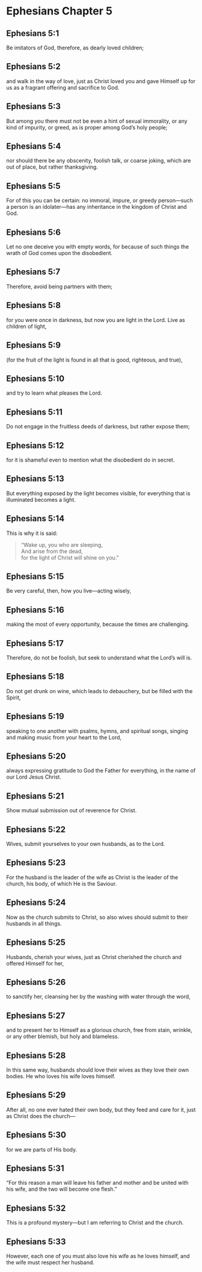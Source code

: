 # Ephesians Chapter 5

## Ephesians 5:1

Be imitators of God, therefore, as dearly loved children;

## Ephesians 5:2

and walk in the way of love, just as Christ loved you and gave Himself up for us as a fragrant offering and sacrifice to God.

## Ephesians 5:3

But among you there must not be even a hint of sexual immorality, or any kind of impurity, or greed, as is proper among God’s holy people;

## Ephesians 5:4

nor should there be any obscenity, foolish talk, or coarse joking, which are out of place, but rather thanksgiving.

## Ephesians 5:5

For of this you can be certain: no immoral, impure, or greedy person—such a person is an idolater—has any inheritance in the kingdom of Christ and God.

## Ephesians 5:6

Let no one deceive you with empty words, for because of such things the wrath of God comes upon the disobedient.

## Ephesians 5:7

Therefore, avoid being partners with them;

## Ephesians 5:8

for you were once in darkness, but now you are light in the Lord. Live as children of light,

## Ephesians 5:9

(for the fruit of the light is found in all that is good, righteous, and true),

## Ephesians 5:10

and try to learn what pleases the Lord.

## Ephesians 5:11

Do not engage in the fruitless deeds of darkness, but rather expose them;

## Ephesians 5:12

for it is shameful even to mention what the disobedient do in secret.

## Ephesians 5:13

But everything exposed by the light becomes visible, for everything that is illuminated becomes a light.

## Ephesians 5:14

This is why it is said:

> “Wake up, you who are sleeping,  
> And arise from the dead,  
> for the light of Christ will shine on you.”

## Ephesians 5:15

Be very careful, then, how you live—acting wisely,

## Ephesians 5:16

making the most of every opportunity, because the times are challenging.

## Ephesians 5:17

Therefore, do not be foolish, but seek to understand what the Lord’s will is.

## Ephesians 5:18

Do not get drunk on wine, which leads to debauchery, but be filled with the Spirit,

## Ephesians 5:19

speaking to one another with psalms, hymns, and spiritual songs, singing and making music from your heart to the Lord,

## Ephesians 5:20

always expressing gratitude to God the Father for everything, in the name of our Lord Jesus Christ.

## Ephesians 5:21

Show mutual submission out of reverence for Christ.

## Ephesians 5:22

Wives, submit yourselves to your own husbands, as to the Lord.

## Ephesians 5:23

For the husband is the leader of the wife as Christ is the leader of the church, his body, of which He is the Saviour.

## Ephesians 5:24

Now as the church submits to Christ, so also wives should submit to their husbands in all things.

## Ephesians 5:25

Husbands, cherish your wives, just as Christ cherished the church and offered Himself for her,

## Ephesians 5:26

to sanctify her, cleansing her by the washing with water through the word,

## Ephesians 5:27

and to present her to Himself as a glorious church, free from stain, wrinkle, or any other blemish, but holy and blameless.

## Ephesians 5:28

In this same way, husbands should love their wives as they love their own bodies. He who loves his wife loves himself.

## Ephesians 5:29

After all, no one ever hated their own body, but they feed and care for it, just as Christ does the church—

## Ephesians 5:30

for we are parts of His body.

## Ephesians 5:31

“For this reason a man will leave his father and mother and be united with his wife, and the two will become one flesh.”

## Ephesians 5:32

This is a profound mystery—but I am referring to Christ and the church.

## Ephesians 5:33

However, each one of you must also love his wife as he loves himself, and the wife must respect her husband.
